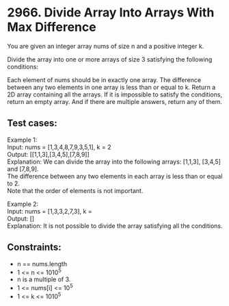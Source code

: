 # 2966. Divide Array Into Arrays With Max Difference

You are given an integer array nums of size n and a positive integer k.

Divide the array into one or more arrays of size 3 satisfying the following conditions:

Each element of nums should be in exactly one array.
The difference between any two elements in one array is less than or equal to k.
Return a 2D array containing all the arrays. If it is impossible to satisfy the conditions, return an empty array. And if there are multiple answers, return any of them.

## Test cases:

Example 1: \
Input: nums = [1,3,4,8,7,9,3,5,1], k = 2 \
Output: [[1,1,3],[3,4,5],[7,8,9]] \
Explanation: We can divide the array into the following arrays: [1,1,3], [3,4,5] and [7,8,9]. \
The difference between any two elements in each array is less than or equal to 2. \
Note that the order of elements is not important.

Example 2: \
Input: nums = [1,3,3,2,7,3], k = \
Output: [] \
Explanation: It is not possible to divide the array satisfying all the conditions.

## Constraints:

- n == nums.length
- 1 <= n <= 1010<sup>5</sup>
- n is a multiple of 3.
- 1 <= nums[i] <= 10<sup>5</sup>
- 1 <= k <= 1010<sup>5</sup>
